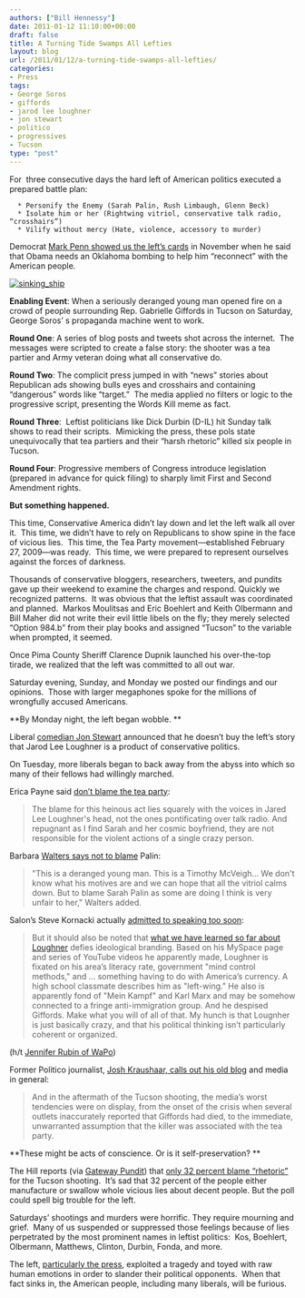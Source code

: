 ```yaml
---
authors: ["Bill Hennessy"]
date: 2011-01-12 11:10:00+00:00
draft: false
title: A Turning Tide Swamps All Lefties
layout: blog
url: /2011/01/12/a-turning-tide-swamps-all-lefties/
categories:
- Press
tags:
- George Soros
- giffords
- jarod lee loughner
- jon stewart
- politico
- progressives
- Tucson
type: "post"
---
```


For  three consecutive days the hard left of American politics executed a prepared battle plan:



	  * Personify the Enemy (Sarah Palin, Rush Limbaugh, Glenn Beck)
	  * Isolate him or her (Rightwing vitriol, conservative talk radio, “crosshairs”)
	  * Vilify without mercy (Hate, violence, accessory to murder)

Democrat [Mark Penn showed us the left’s cards](https://gatewaypundit.rightnetwork.com/2011/01/ex-clinton-strategist-mark-penn-obama-needs-event-similar-to-okc-to-reconnect-with-voters-video/) in November when he said that Obama needs an Oklahoma bombing to help him “reconnect” with the American people.

[![sinking_ship](https://hennessysview.com/wp-content/uploads/2011/01/sinking_ship_thumb.jpg)
](https://hennessysview.com/wp-content/uploads/2011/01/sinking_ship.jpg)

**Enabling Event**: When a seriously deranged young man opened fire on a crowd of people surrounding Rep. Gabrielle Giffords in Tucson on Saturday, George Soros’ s propaganda machine went to work.

**Round One**: A series of blog posts and tweets shot across the internet.  The messages were scripted to create a false story: the shooter was a tea partier and Army veteran doing what all conservative do.

**Round Two**: The complicit press jumped in with “news” stories about Republican ads showing bulls eyes and crosshairs and containing “dangerous” words like “target.”  The media applied no filters or logic to the progressive script, presenting the Words Kill meme as fact.

**Round Three**:  Leftist politicians like Dick Durbin (D-IL) hit Sunday talk shows to read their scripts.  Mimicking the press, these pols state unequivocally that tea partiers and their “harsh rhetoric” killed six people in Tucson.

**Round Four**: Progressive members of Congress introduce legislation (prepared in advance for quick filing) to sharply limit First and Second Amendment rights.

**But something happened.**

This time, Conservative America didn’t lay down and let the left walk all over it.  This time, we didn’t have to rely on Republicans to show spine in the face of vicious lies.  This time, the Tea Party movement—established February 27, 2009—was ready.  This time, we were prepared to represent ourselves against the forces of darkness.

Thousands of conservative bloggers, researchers, tweeters, and pundits gave up their weekend to examine the charges and respond. Quickly we recognized patterns.  It was obvious that the leftist assault was coordinated and planned.  Markos Moulitsas and Eric Boehlert and Keith Olbermann and Bill Maher did not write their evil little libels on the fly; they merely selected “Option 984.b” from their play books and assigned “Tucson” to the variable when prompted, it seemed.

Once Pima County Sheriff Clarence Dupnik launched his over-the-top tirade, we realized that the left was committed to all out war.

Saturday evening, Sunday, and Monday we posted our findings and our opinions.  Those with larger megaphones spoke for the millions of wrongfully accused Americans.

**By Monday night, the left began wobble. **

Liberal [comedian Jon Stewart](https://blogs.wsj.com/speakeasy/2011/01/11/jon-stewarts-moving-monologue-on-the-tucson-shootings/) announced that he doesn’t buy the left’s story that Jarod Lee Loughner is a product of conservative politics.

On Tuesday, more liberals began to back away from the abyss into which so many of their fellows had willingly marched.

Erica Payne said [don’t blame the tea party](https://www.huffingtonpost.com/erica-payne/dont-blame-the-tea-party_b_807356.html):


> The blame for this heinous act lies squarely with the voices in Jared Lee Loughner's head, not the ones pontificating over talk radio. And repugnant as I find Sarah and her cosmic boyfriend, they are not responsible for the violent actions of a single crazy person.


Barbara [Walters says not to blame](https://www.nydailynews.com/news/national/2011/01/11/2011-01-11_barbara_walters_dont_blame_sarah_palin_for_tucson_arizona_and_gabrielle_giffords.html) Palin:


> "This is a deranged young man. This is a Timothy McVeigh… We don't know what his motives are and we can hope that all the vitriol calms down. But to blame Sarah Palin as some are doing I think is very unfair to her," Walters added.


Salon’s Steve Kornacki actually [admitted to speaking too soon](https://www.salon.com/news/gabrielle_giffords/index.html?story=/politics/war_room/2011/01/09/loughner_not_though):


> But it should also be noted that [what we have learned so far about Loughner](https://www.politico.com/news/stories/0111/47257.html) defies ideological branding. Based on his MySpace page and series of YouTube videos he apparently made, Loughner is fixated on his area’s literacy rate, government "mind control methods," and ... something having to do with America’s currency. A high school classmate describes him as "left-wing." He also is apparently fond of "Mein Kampf" and Karl Marx and may be somehow connected to a fringe anti-immigration group. And he despised Giffords. Make what you will of all of that. My hunch is that Lougnher is just basically crazy, and that his political thinking isn’t particularly coherent or organized.

(h/t [Jennifer Rubin of WaPo](https://voices.washingtonpost.com/right-turn/2011/01/on_second_thought_maybe_its_not_palins_fault.html))


Former Politico journalist, [Josh Kraushaar, calls out his old blog](https://nationaljournal.com/columns/against-the-grain/stop-the-blame-game-20110110) and media in general:


> And in the aftermath of the Tucson shooting, the media’s worst tendencies were on display, from the onset of the crisis when several outlets inaccurately reported that Giffords had died, to the immediate, unwarranted assumption that the killer was associated with the tea party.


**These might be acts of conscience. Or is it self-preservation? **

The Hill reports (via [Gateway Pundit](https://gatewaypundit.rightnetwork.com/)) that [only 32 percent blame “rhetoric”](https://gatewaypundit.rightnetwork.com/2011/01/sorry-libs-only-32-of-public-agree-that-political-rhetoric-was-cause-of-tucson-slaughter/) for the Tucson shooting.  It’s sad that 32 percent of the people either manufacture or swallow whole vicious lies about decent people. But the poll could spell big trouble for the left.

Saturdays’ shootings and murders were horrific. They require mourning and grief.  Many of us suspended or suppressed those feelings because of lies perpetrated by the most prominent names in leftist politics:  Kos, Boehlert, Olbermann, Matthews, Clinton, Durbin, Fonda, and more.

The left, [particularly the press](https://hotair.com/archives/2011/01/11/newsweek-dhs-tried-to-warn-us-about-attacks-from-right-wing-extremists-didnt-they/), exploited a tragedy and toyed with raw human emotions in order to slander their political opponents.  When that fact sinks in, the American people, including many liberals, will be furious.
